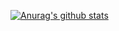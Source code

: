 [![Anurag's github stats](https://github-readme-stats.vercel.app/api?username=oscar1234456&show_icons=true&theme=radical)](https://github.com/anuraghazra/github-readme-stats)

<!--
**oscar1234456/oscar1234456** is a ✨ _special_ ✨ repository because its `README.md` (this file) appears on your GitHub profile.

Here are some ideas to get you started:

- 🔭 I’m currently working on ...
- 🌱 I’m currently learning ...
- 👯 I’m looking to collaborate on ...
- 🤔 I’m looking for help with ...
- 💬 Ask me about ...
- 📫 How to reach me: ...
- 😄 Pronouns: ...
- ⚡ Fun fact: ...
-->


